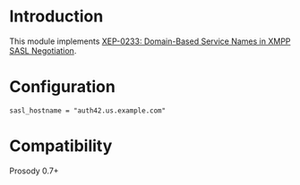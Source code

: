 # Introduction #

This module implements [XEP-0233: Domain-Based Service Names in XMPP SASL Negotiation](http://xmpp.org/extensions/xep-0233.html).

# Configuration #
```
sasl_hostname = "auth42.us.example.com"
```

# Compatibility #

Prosody 0.7+